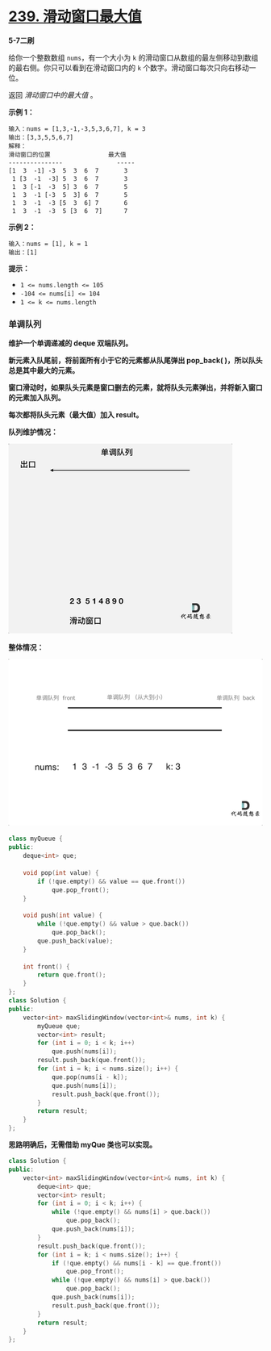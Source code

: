 # [239. 滑动窗口最大值](https://leetcode-cn.com/problems/sliding-window-maximum/)

**5-7二刷**

给你一个整数数组 `nums`，有一个大小为 `k` 的滑动窗口从数组的最左侧移动到数组的最右侧。你只可以看到在滑动窗口内的 `k` 个数字。滑动窗口每次只向右移动一位。

返回 *滑动窗口中的最大值* 。

**示例 1：**

```
输入：nums = [1,3,-1,-3,5,3,6,7], k = 3
输出：[3,3,5,5,6,7]
解释：
滑动窗口的位置                最大值
---------------               -----
[1  3  -1] -3  5  3  6  7       3
 1 [3  -1  -3] 5  3  6  7       3
 1  3 [-1  -3  5] 3  6  7       5
 1  3  -1 [-3  5  3] 6  7       5
 1  3  -1  -3 [5  3  6] 7       6
 1  3  -1  -3  5 [3  6  7]      7
```

**示例 2：**

```
输入：nums = [1], k = 1
输出：[1]
```

**提示：**

- `1 <= nums.length <= 105`
- `-104 <= nums[i] <= 104`
- `1 <= k <= nums.length`

### 单调队列

**维护一个单调递减的 deque 双端队列。**

**新元素入队尾前，将前面所有小于它的元素都从队尾弹出 pop_back( )，所以队头总是其中最大的元素。**

**窗口滑动时，如果队头元素是窗口删去的元素，就将队头元素弹出，并将新入窗口的元素加入队列。**

**每次都将队头元素（最大值）加入 result。**

**队列维护情况：**

![239.滑动窗口最大值](../../Images/6.滑动窗口最大值.assets/239.滑动窗口最大值.gif)

**整体情况：**

![239.滑动窗口最大值-2](../../Images/6.滑动窗口最大值.assets/239.滑动窗口最大值-2.gif)

```c++
class myQueue {
public:
    deque<int> que;

    void pop(int value) {
        if (!que.empty() && value == que.front())
            que.pop_front();
    }

    void push(int value) {
        while (!que.empty() && value > que.back())
            que.pop_back();
        que.push_back(value);
    }

    int front() {
        return que.front();
    }
};
class Solution {
public:
    vector<int> maxSlidingWindow(vector<int>& nums, int k) {
        myQueue que;
        vector<int> result;
        for (int i = 0; i < k; i++)
            que.push(nums[i]);
        result.push_back(que.front());
        for (int i = k; i < nums.size(); i++) {
            que.pop(nums[i - k]);
            que.push(nums[i]);
            result.push_back(que.front());
        }
        return result;
    }
};
```

**思路明确后，无需借助 myQue 类也可以实现。**

```c++
class Solution {
public:
    vector<int> maxSlidingWindow(vector<int>& nums, int k) {
        deque<int> que;
        vector<int> result;
        for (int i = 0; i < k; i++) {
            while (!que.empty() && nums[i] > que.back())
                que.pop_back();
            que.push_back(nums[i]);
        }
        result.push_back(que.front());
        for (int i = k; i < nums.size(); i++) {
            if (!que.empty() && nums[i - k] == que.front())
                que.pop_front();
            while (!que.empty() && nums[i] > que.back())
                que.pop_back();
            que.push_back(nums[i]);
            result.push_back(que.front());
        }
        return result;
    }
};
```

